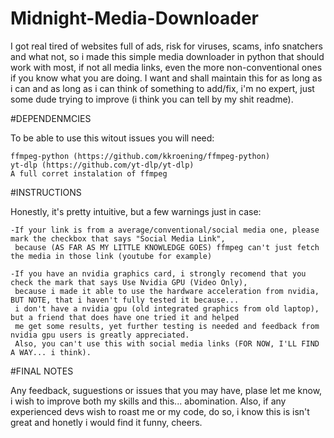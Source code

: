 # Midnight-Media-Downloader

I got real tired of websites full of ads, risk for viruses, scams, info snatchers and what not, so i made this simple media downloader in python that should work with most, if not all media links, even the more non-conventional ones if you know what you are doing.
I want and shall maintain this for as long as i can and as long as i can think of something to add/fix, i'm no expert, just some dude trying to improve (i think you can tell by my shit readme).

#DEPENDENMCIES

To be able to use this witout issues you will need:

    ffmpeg-python (https://github.com/kkroening/ffmpeg-python)
    yt-dlp (https://github.com/yt-dlp/yt-dlp)
    A full corret instalation of ffmpeg

#INSTRUCTIONS

Honestly, it's pretty intuitive, but a few warnings just in case:

    -If your link is from a average/conventional/social media one, please mark the checkbox that says "Social Media Link",
     because (AS FAR AS MY LITTLE KNOWLEDGE GOES) ffmpeg can't just fetch the media in those link (youtube for example)

    -If you have an nvidia graphics card, i strongly recomend that you check the mark that says Use Nvidia GPU (Video Only),
     because i made it able to use the hardware acceleration from nvidia, BUT NOTE, that i haven't fully tested it because...
     i don't have a nvidia gpu (old integrated graphics from old laptop), but a friend that does have one tried it and helped
     me get some results, yet further testing is needed and feedback from nvidia gpu users is greatly appreciated.
     Also, you can't use this with social media links (FOR NOW, I'LL FIND A WAY... i think).

#FINAL NOTES

Any feedback, suguestions or issues that you may have, plase let me know, i wish to improve both my skills and this... abomination. Also, if any experienced devs wish to roast me or my code, do so, i know this is isn't great and honetly i would find it funny, cheers.
